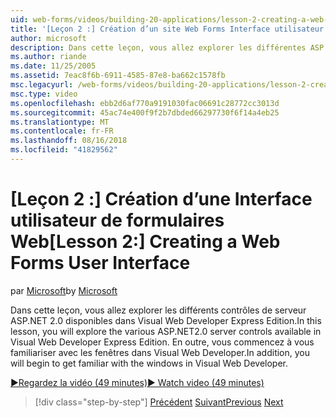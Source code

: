 ```yaml
---
uid: web-forms/videos/building-20-applications/lesson-2-creating-a-web-forms-user-interface
title: '[Leçon 2 :] Création d’un site Web Forms Interface utilisateur | Microsoft Docs'
author: microsoft
description: Dans cette leçon, vous allez explorer les différentes ASP.NET&#160;2.0 contrôles serveur disponibles dans Visual Web Developer Express Edition. En outre, vous allez commencer...
ms.author: riande
ms.date: 11/25/2005
ms.assetid: 7eac8f6b-6911-4585-87e8-ba662c1578fb
msc.legacyurl: /web-forms/videos/building-20-applications/lesson-2-creating-a-web-forms-user-interface
msc.type: video
ms.openlocfilehash: ebb2d6af770a9191030fac06691c28772cc3013d
ms.sourcegitcommit: 45ac74e400f9f2b7dbded66297730f6f14a4eb25
ms.translationtype: MT
ms.contentlocale: fr-FR
ms.lasthandoff: 08/16/2018
ms.locfileid: "41829562"
---
```

<a name="lesson-2-creating-a-web-forms-user-interface"></a><span data-ttu-id="fcd00-104">[Leçon 2 :] Création d’une Interface utilisateur de formulaires Web</span><span class="sxs-lookup"><span data-stu-id="fcd00-104">[Lesson 2:] Creating a Web Forms User Interface</span></span>
====================
<span data-ttu-id="fcd00-105">par [Microsoft](https://github.com/microsoft)</span><span class="sxs-lookup"><span data-stu-id="fcd00-105">by [Microsoft](https://github.com/microsoft)</span></span>

<span data-ttu-id="fcd00-106">Dans cette leçon, vous allez explorer les différents contrôles de serveur ASP.NET 2.0 disponibles dans Visual Web Developer Express Edition.</span><span class="sxs-lookup"><span data-stu-id="fcd00-106">In this lesson, you will explore the various ASP.NET2.0 server controls available in Visual Web Developer Express Edition.</span></span> <span data-ttu-id="fcd00-107">En outre, vous commencez à vous familiariser avec les fenêtres dans Visual Web Developer.</span><span class="sxs-lookup"><span data-stu-id="fcd00-107">In addition, you will begin to get familiar with the windows in Visual Web Developer.</span></span>

[<span data-ttu-id="fcd00-108">&#9654;Regardez la vidéo (49 minutes)</span><span class="sxs-lookup"><span data-stu-id="fcd00-108">&#9654; Watch video (49 minutes)</span></span>](https://channel9.msdn.com/Blogs/ASP-NET-Site-Videos/lesson-2-creating-a-web-forms-user-interface)

> [!div class="step-by-step"]
> <span data-ttu-id="fcd00-109">[Précédent](lesson-1-getting-started-with-visual-web-developer-express.md)
> [Suivant](lesson-3-understanding-more-about-events-and-postback.md)</span><span class="sxs-lookup"><span data-stu-id="fcd00-109">[Previous](lesson-1-getting-started-with-visual-web-developer-express.md)
[Next](lesson-3-understanding-more-about-events-and-postback.md)</span></span>

